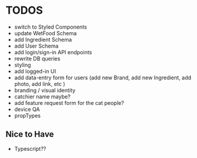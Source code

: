 # TODOS

- switch to Styled Components 
- update WetFood Schema
- add Ingredient Schema
- add User Schema
- add login/sign-in API endpoints
- rewrite DB queries
- styling
- add logged-in UI
- add data-entry form for users (add new Brand, add new Ingredient, add photo, add link, etc )
- branding / visual identity
- catchier name maybe?
- add feature request form for the cat people?
- device QA
- propTypes

## Nice to Have
- Typescript??